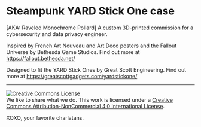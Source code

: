 # Steampunk YARD Stick One case
[AKA: Raveled Monochrome Pollard] A custom 3D-printed commission for a cybersecurity and data privacy engineer.

Inspired by French Art Nouveau and Art Deco posters and the Fallout Universe by Bethesda Game Studios. Find out more at https://fallout.bethesda.net/

Designed to fit the YARD Stick Ones by Great Scott Engineering. Find out more at https://greatscottgadgets.com/yardstickone/

---
<a rel="license" href="http://creativecommons.org/licenses/by-nc/4.0/"><img alt="Creative Commons License" style="border-width:0" src="https://i.creativecommons.org/l/by-nc/4.0/88x31.png" /></a><br />We like to share what we do. This work is licensed under a <a rel="license" href="http://creativecommons.org/licenses/by-nc/4.0/">Creative Commons Attribution-NonCommercial 4.0 International License</a>.

XOXO, your favorite charlatans.
